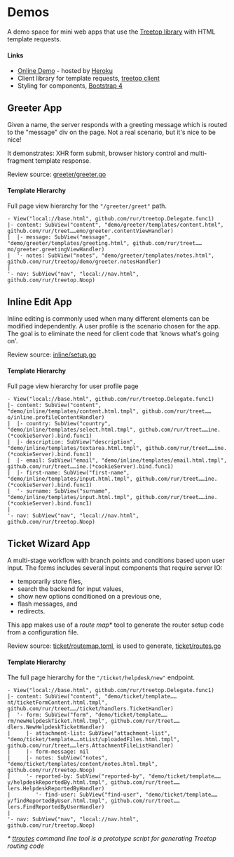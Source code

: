 # Demos

A demo space for mini web apps that use the [Treetop library](https://github.com/rur/treetop) with HTML template
requests.

#### Links

* [Online Demo](https://treetop-demo.herokuapp.com/) - hosted by [Heroku](https://www.heroku.com/)
* Client library for template requests, [treetop client](https://github.com/rur/treetop-client)
* Styling for components, [Bootstrap 4](https://getbootstrap.com/docs/4.0)

## Greeter App

Given a name, the server responds with a greeting message which is routed to the "message" div on the page.
Not a real scenario, but it's nice to be nice!

It demonstrates: XHR form submit, browser history control and multi-fragment template response.

Review source: [greeter/greeter.go](greeter/greeter.go)

#### Template Hierarchy

Full page view hierarchy for the `"/greeter/greet"` path.

    - View("local://base.html", github.com/rur/treetop.Delegate.func1)
    |- content: SubView("content", "demo/greeter/templates/content.html", github.com/rur/treet……emo/greeter.contentViewHandler)
    |  |- message: SubView("message", "demo/greeter/templates/greeting.html", github.com/rur/treet……mo/greeter.greetingViewHandler)
    |  '- notes: SubView("notes", "demo/greeter/templates/notes.html", github.com/rur/treetop/demo/greeter.notesHandler)
    |
    '- nav: SubView("nav", "local://nav.html", github.com/rur/treetop.Noop)


## Inline Edit App

Inline editing is commonly used when many different elements can be modified independently.
A user profile is the scenario chosen for the app. The goal is to eliminate the
need for client code that 'knows what's going on'.

Review source: [inline/setup.go](inline/setup.go)

#### Template Hierarchy

Full page view hierarchy for user profile page

    - View("local://base.html", github.com/rur/treetop.Delegate.func1)
    |- content: SubView("content", "demo/inline/templates/content.html.tmpl", github.com/rur/treet……o/inline.profileContentHandler)
    |  |- country: SubView("country", "demo/inline/templates/select.html.tmpl", github.com/rur/treet……ine.(*cookieServer).bind.func1)
    |  |- description: SubView("description", "demo/inline/templates/textarea.html.tmpl", github.com/rur/treet……ine.(*cookieServer).bind.func1)
    |  |- email: SubView("email", "demo/inline/templates/email.html.tmpl", github.com/rur/treet……ine.(*cookieServer).bind.func1)
    |  |- first-name: SubView("first-name", "demo/inline/templates/input.html.tmpl", github.com/rur/treet……ine.(*cookieServer).bind.func1)
    |  '- surname: SubView("surname", "demo/inline/templates/input.html.tmpl", github.com/rur/treet……ine.(*cookieServer).bind.func1)
    |
    '- nav: SubView("nav", "local://nav.html", github.com/rur/treetop.Noop)


## Ticket Wizard App

A multi-stage workflow with branch points and conditions based upon user input.
The forms includes several input components that require server IO:
* temporarily store files,
* search the backend for input values,
* show new options conditioned on a previous one,
* flash messages, and
* redirects.

This app makes use of a _route map_* tool to generate the router setup code from a configuration file.

Review source: [ticket/routemap.toml](ticket/routemap.toml), is used to generate, [ticket/routes.go](ticket/routes.go)

#### Template Hierarchy

The full page hierarchy for the `"/ticket/helpdesk/new"` endpoint.

    - View("local://base.html", github.com/rur/treetop.Delegate.func1)
    |- content: SubView("content", "demo/ticket/template……nt/ticketFormContent.html.tmpl", github.com/rur/treet……/ticket/handlers.TicketHandler)
    |  '- form: SubView("form", "demo/ticket/template……rm/newHelpdeskTicket.html.tmpl", github.com/rur/treet……dlers.NewHelpdeskTicketHandler)
    |     |- attachment-list: SubView("attachment-list", "demo/ticket/template……ntList/uploadedFiles.html.tmpl", github.com/rur/treet……lers.AttachmentFileListHandler)
    |     |- form-message: nil
    |     |- notes: SubView("notes", "demo/ticket/templates/content/notes.html.tmpl", github.com/rur/treetop.Noop)
    |     '- reported-by: SubView("reported-by", "demo/ticket/template……y/helpdeskReportedBy.html.tmpl", github.com/rur/treet……lers.HelpdeskReportedByHandler)
    |        '- find-user: SubView("find-user", "demo/ticket/template……y/findReportedByUser.html.tmpl", github.com/rur/treet……lers.FindReportedByUserHandler)
    |
    '- nav: SubView("nav", "local://nav.html", github.com/rur/treetop.Noop)

_* [ttroutes](https://github.com/rur/ttgen) command line tool is a prototype script for generating Treetop routing code_